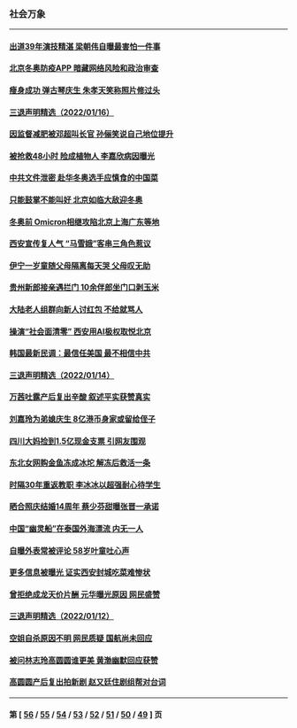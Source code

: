 ### 社会万象
---
#### [出道39年演技精湛 梁朝伟自曝最害怕一件事](../../pages/ncid282/n13513857.md) 
#### [北京冬奥防疫APP 暗藏网络风险和政治审查](../../pages/ncid282/n13513674.md) 
#### [瘦身成功 弹古琴庆生 朱孝天笑称照片修过头](../../pages/ncid282/n13509373.md) 
#### [三退声明精选（2022/01/16）](../../pages/ncid282/n13509456.md) 
#### [因监督减肥被邓超叫长官 孙俪笑说自己地位提升](../../pages/ncid282/n13509172.md) 
#### [被抢救48小时 险成植物人 李嘉欣病因曝光](../../pages/ncid282/n13509050.md) 
#### [中共文件泄密 赴华冬奥选手应慎食的中国菜](../../pages/ncid282/n13505701.md) 
#### [只能鼓掌不能叫好 北京如临大敌迎冬奥](../../pages/ncid282/n13508640.md) 
#### [冬奥前 Omicron相继攻陷北京上海广东等地](../../pages/ncid282/n13507139.md) 
#### [西安宣传复人气 “马雪娥”客串三角色惹议](../../pages/ncid282/n13506665.md) 
#### [伊宁一岁童随父母隔离每天哭 父母叹无助](../../pages/ncid282/n13506395.md) 
#### [贵州新郎接亲遇拦门 10余伴郎坐门口剥玉米](../../pages/ncid282/n13506360.md) 
#### [大陆老人组群向新人讨红包 不给就骂人](../../pages/ncid282/n13506213.md) 
#### [操演“社会面清零” 西安用AI极权取悦北京](../../pages/ncid282/n13505996.md) 
#### [韩国最新民调：最信任美国 最不相信中共](../../pages/ncid282/n13505850.md) 
#### [三退声明精选（2022/01/14）](../../pages/ncid282/n13505816.md) 
#### [万茜吐露产后复出辛酸 叙述平实获赞真实](../../pages/ncid282/n13505376.md) 
#### [刘嘉玲为弟媳庆生 8亿港币身家或留给侄子](../../pages/ncid282/n13505519.md) 
#### [四川大妈捡到1.5亿现金支票 引网友围观](../../pages/ncid282/n13504332.md) 
#### [东北女网购金鱼冻成冰坨 解冻后救活一条](../../pages/ncid282/n13504364.md) 
#### [时隔30年重返教职 李冰冰以超强耐心待学生](../../pages/ncid282/n13502927.md) 
#### [晒合照庆结婚14周年 蔡少芬甜曝张晋一承诺](../../pages/ncid282/n13503117.md) 
#### [中国“幽灵船”在泰国外海漂流 内无一人](../../pages/ncid282/n13501467.md) 
#### [自曝外表常被评论 58岁叶童吐心声](../../pages/ncid282/n13500881.md) 
#### [更多信息被曝光 证实西安封城吃菜难惨状](../../pages/ncid282/n13501078.md) 
#### [曾拒绝成龙天价片酬 元华曝光原因 网民盛赞](../../pages/ncid282/n13500688.md) 
#### [三退声明精选（2022/01/12）](../../pages/ncid282/n13500803.md) 
#### [空姐自杀原因不明 网民质疑 国航尚未回应](../../pages/ncid282/n13499651.md) 
#### [被问林志玲高圆圆谁更美 黄渤幽默回应获赞](../../pages/ncid282/n13498100.md) 
#### [高圆圆产后复出拍新剧 赵又廷住剧组帮对台词](../../pages/ncid282/n13497982.md) 

---
#### 第 [ [56](./56.md) / [55](./55.md) / [54](./54.md) / [53](./53.md) / [52](./52.md) / [51](./51.md) / [50](./50.md) / [49](./49.md) ] 页
